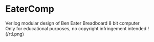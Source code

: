 # EaterComp
Verilog modular design of
Ben Eater Breadboard 8 bit computer<br>
Only for educational purposes, no copyright infringement intended
!(/rtl.png)

